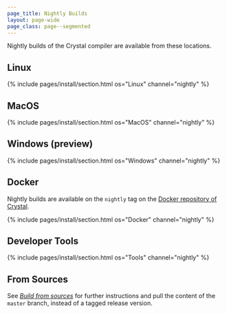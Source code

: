 ```yaml
---
page_title: Nightly Builds
layout: page-wide
page_class: page--segmented
---
```

Nightly builds of the Crystal compiler are available from these locations.

## Linux

{% include pages/install/section.html os="Linux" channel="nightly" %}

## MacOS

{% include pages/install/section.html os="MacOS" channel="nightly" %}

<a id="windows"></a>

## Windows (preview)

{% include pages/install/section.html os="Windows" channel="nightly" %}

## Docker

Nightly builds are available on the `nightly` tag on the [Docker repository of Crystal](https://hub.docker.com/r/crystallang/crystal/).

{% include pages/install/section.html os="Docker" channel="nightly" %}

## Developer Tools

{% include pages/install/section.html os="Tools" channel="nightly" %}

## From Sources

See [*Build from sources*](../from_sources) for further instructions and pull the content of the `master` branch, instead of a tagged release version.
